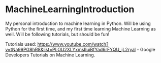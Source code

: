 # MachineLearningIntroduction
My personal introduction to machine learning in Python. Will be using Python for the first time, and my first time learning Machine Learning as well. Will be following tutorials, but should be fun!

Tutorials used:
https://www.youtube.com/watch?v=tNa99PG8hR8&list=PLOU2XLYxmsIIuiBfYad6rFYQU_jL2ryal - Google Developers Tutorials on Machine Learning.
